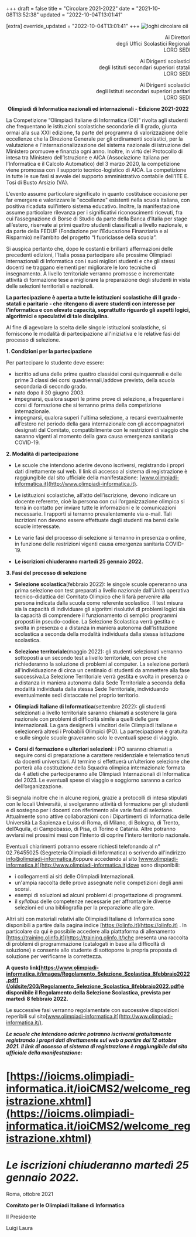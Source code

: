 +++
draft = false
title = "Circolare 2021-2022"
date = "2021-10-08T13:52:38"
updated = "2022-10-04T13:01:41"

[extra]
override_updated = "2022-10-04T13:01:41"
+++
![loghi circolare oii](/images/uploads/loghi_circolare_oii.png)

<div style="text-align: center;">

</div>

<div style="text-align: right;">

Ai Direttori<br/> degli Uffici Scolastici Regionali<br/> LORO SEDI

</div>

<div style="text-align: right;">

Ai Dirigenti scolastici<br/> degli Istituti secondari superiori statali<br/> LORO SEDI

</div>

<div style="text-align: right;">

Ai Dirigenti scolastici<br/> degli Istituti secondari superiori paritari<br/> LORO SEDI

</div>

<div style="text-align: center;">

</div>

<div style="text-align: center;">

</div>

<div style="text-align: center;">

</div>

<div style="text-align: center;">

**Olimpiadi di Informatica nazionali ed internazionali - Edizione 2021-2022**

</div>

<div style="text-align: center;">

</div>

La Competizione “Olimpiadi Italiane di Informatica (OII)” rivolta agli studenti che frequentano le istituzioni scolastiche secondarie di II grado, giunta ormai alla sua XXII edizione, fa parte del programma di valorizzazione delle eccellenze che la Direzione Generale per gli ordinamenti scolastici, per la valutazione e l'internazionalizzazione del sistema nazionale di istruzione del Ministero promuove e finanzia ogni anno. Inoltre, in virtù del Protocollo di intesa tra Ministero dell’Istruzione e AICA (Associazione Italiana per l’Informatica e il Calcolo Automatico) del 3 marzo 2020, la competizione viene promossa con il supporto tecnico-logistico di AICA. La competizione in tutte le sue fasi si avvale del supporto amministrativo contabile dell’ITE E. Tosi di Busto Arsizio (VA).

L’evento assume particolare significato in quanto costituisce occasione per far emergere e valorizzare le "eccellenze" esistenti nella scuola italiana, con positiva ricaduta sull’intero sistema educativo. Inoltre, la manifestazione assume particolare rilevanza per i significativi riconoscimenti ricevuti, fra cui l’assegnazione di Borse di Studio da parte della Banca d’Italia per stage all’estero, riservate ai primi quattro studenti classificati a livello nazionale, e da parte della FEDUF (Fondazione per l’Educazione Finanziaria e al Risparmio) nell’ambito del progetto “I fuoriclasse della scuola”.

Si auspica pertanto che, dopo le costanti e brillanti affermazioni delle precedenti edizioni, l'Italia possa partecipare alle prossime Olimpiadi Internazionali di Informatica con i suoi migliori studenti e che gli stessi docenti ne traggano elementi per migliorare le loro tecniche di insegnamento. A livello territoriale verranno promosse e incrementate attività di formazione tese a migliorare la preparazione degli studenti in vista delle selezioni territoriali e nazionali.

**La partecipazione è aperta a tutte le istituzioni scolastiche di II grado - statali e paritarie - che ritengono di avere studenti con interesse per l'informatica e con elevate capacità, soprattutto riguardo gli aspetti logici, algoritmici e speculativi di tale disciplina.**

Al fine di agevolare la scelta delle singole istituzioni scolastiche, si forniscono le modalità di partecipazione all'iniziativa e le relative fasi del processo di selezione.

**1. Condizioni per la partecipazione**

Per partecipare lo studente deve essere:

- iscritto ad una delle prime quattro classidei corsi quinquennali e delle prime 3 classi dei corsi quadriennali,laddove previsto, della scuola secondaria di secondo grado.
- nato dopo il 30 giugno 2003.
- impegnarsi, qualora superi le prime prove di selezione, a frequentare i corsi di formazione che si terranno prima della competizione internazionale.
- impegnarsi, qualora superi l'ultima selezione, a recarsi eventualmente all’estero nel periodo della gara internazionale con gli accompagnatori designati dal Comitato, compatibilmente con le restrizioni di viaggio che saranno vigenti al momento della gara causa emergenza sanitaria COVID-19.

**2. Modalità di partecipazione**

- Le scuole che intendono aderire devono iscriversi, registrando i propri dati direttamente sul web. Il link di accesso al sistema di registrazione è raggiungibile dal sito ufficiale della manifestazione: [www.olimpiadi-informatica.it](http://www.olimpiadi-informatica.it).
- Le istituzioni scolastiche, all’atto dell’iscrizione, devono indicare un docente referente, cioè la persona con cui l’organizzazione olimpica si terrà in contatto per inviare tutte le informazioni e le comunicazioni necessarie. I rapporti si terranno prevalentemente via e-mail. Tali iscrizioni non devono essere effettuate dagli studenti ma bensì dalle scuole interessate.
- Le varie fasi del processo di selezione si terranno in presenza o online, in funzione delle restrizioni vigenti causa emergenza sanitaria COVID-19.

- **Le iscrizioni chiuderanno martedì 25 gennaio 2022.**

**3. Fasi del processo di selezione**

- **Selezione scolastica**(febbraio 2022): le singole scuole opereranno una prima selezione con test preparati a livello nazionale dall’Unità operativa tecnico-didattica del Comitato Olimpico che li farà pervenire alla persona indicata dalla scuola come referente scolastico. Il test misura sia la capacità di individuare gli algoritmi risolutivi di problemi logici sia la capacità di comprendere il funzionamento di semplici programmi proposti in pseudo-codice. La Selezione Scolastica verrà gestita e svolta in presenza o a distanza in maniera autonoma dall’istituzione scolastica a seconda della modalità individuata dalla stessa istituzione scolastica.

- **Selezione territoriale**(maggio 2022): gli studenti selezionati verranno sottoposti a un secondo test a livello territoriale, con prove che richiederanno la soluzione di problemi al computer. La selezione porterà all'individuazione di circa un centinaio di studenti da ammettere alla fase successiva.La Selezione Territoriale verrà gestita e svolta in presenza o a distanza in maniera autonoma dalla Sede Territoriale a seconda della modalità individuata dalla stessa Sede Territoriale, individuando eventualmente sedi distaccate nel proprio territorio.

- **Olimpiadi Italiane di Informatica**(settembre 2022): gli studenti selezionati a livello territoriale saranno chiamati a sostenere la gara nazionale con problemi di difficoltà simile a quelli delle gare internazionali. La gara designerà i vincitori delle Olimpiadi Italiane e selezionerà altresì i Probabili Olimpici (PO). La partecipazione è gratuita e sulle singole scuole graveranno solo le eventuali spese di viaggio.

- **Corsi di formazione e ulteriori selezioni**: i PO saranno chiamati a seguire corsi di preparazione a carattere residenziale e telematico tenuti da docenti universitari. Al termine si effettuerà un’ulteriore selezione che porterà alla costituzione della Squadra olimpica internazionale formata da 4 atleti che parteciperanno alle Olimpiadi Internazionali di Informatica del 2023. Le eventuali spese di viaggio e soggiorno saranno a carico dell’organizzazione.

Si segnala inoltre che in alcune regioni, grazie a protocolli di intesa stipulati con le locali Università, si svolgeranno attività di formazione per gli studenti e di sostegno per i docenti con riferimento alle varie fasi di selezione. Attualmente sono attive collaborazioni con i Dipartimenti di Informatica delle Università La Sapienza e Luiss di Roma, di Milano, di Bologna, di Trento, dell’Aquila, di Campobasso, di Pisa, di Torino e Catania. Altre potranno avviarsi nei prossimi mesi con l’intento di coprire l'intero territorio nazionale.

Eventuali chiarimenti potranno essere richiesti telefonando al n° 02.76455025 (Segreteria Olimpiadi di Informatica) o scrivendo all'indirizzo [info@olimpiadi-informatica.it](mailto:info@olimpiadi-informatica.it)oppure accedendo al sito [www.olimpiadi-informatica.it](http://www.olimpiadi-informatica.it)dove sono disponibili:

- i collegamenti ai siti delle Olimpiadi Internazionali.
- un'ampia raccolta delle prove assegnate nelle competizioni degli anni scorsi.
- esempi di soluzioni ad alcuni problemi di progettazione di programmi.
- il _syllabus_ delle competenze necessarie per affrontare le diverse selezioni ed una bibliografia per la preparazione alle gare.

Altri siti con materiali relativi alle Olimpiadi Italiane di Informatica sono disponibili a partire dalla pagina indice [https://olinfo.it](https://olinfo.it) . In particolare da qui è possibile accedere alla piattaforma di allenamento [https://training.olinfo.it](https://training.olinfo.it/)che presenta una raccolta di problemi di programmazione (catalogati in base alla difficoltà di soluzione) e consente allo studente di sottoporre la propria proposta di soluzione per verificarne la correttezza.

**A questo link[https://www.olimpiadi-informatica.it/images/Regolamento_Selezione_Scolastica_8febbraio2022.pdf](/oldsite/203/Regolamento_Selezione_Scolastica_8febbraio2022.pdf)è disponibile il Regolamento della Selezione Scolastica, prevista per martedì 8 febbraio 2022.**

Le successive fasi verranno regolamentate con successive disposizioni reperibili sul sito[www.olimpiadi-informatica.it](http://www.olimpiadi-informatica.it/).

**_Le scuole che intendono aderire potranno iscriversi gratuitamente registrando i propri dati direttamente sul web a partire dal 12 ottobre 2021. Il link di accesso al sistema di registrazione è raggiungibile dal sito ufficiale della manifestazione:_**

# [https://ioicms.olimpiadi-informatica.it/ioiCMS2/welcome_registrazione.xhtml](https://ioicms.olimpiadi-informatica.it/ioiCMS2/welcome_registrazione.xhtml)

# _Le iscrizioni chiuderanno martedì 25 gennaio 2022._

Roma, ottobre 2021

**Comitato per le Olimpiadi Italiane di Informatica**

Il Presidente

Luigi Laura
